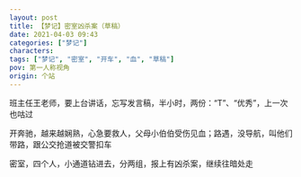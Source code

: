 ```yaml
---
layout: post
title: 【梦记】密室凶杀案（草稿）
date: 2021-04-03 09:43
categories: ["梦记"]
characters: 
tags: ["梦记", "密室", "开车", "血", "草稿"]
pov: 第一人称视角
origin: 个站
---
```


班主任王老师，要上台讲话，忘写发言稿，半小时，两份：“T”、“优秀”，上一次也咕过

开奔驰，越来越娴熟，心急要救人，父母小伯伯受伤见血；路遇，没导航，叫他们带路，跟公交抢道被交警扣车

密室，四个人，小通道钻进去，分两组，报上有凶杀案，继续往暗处走
